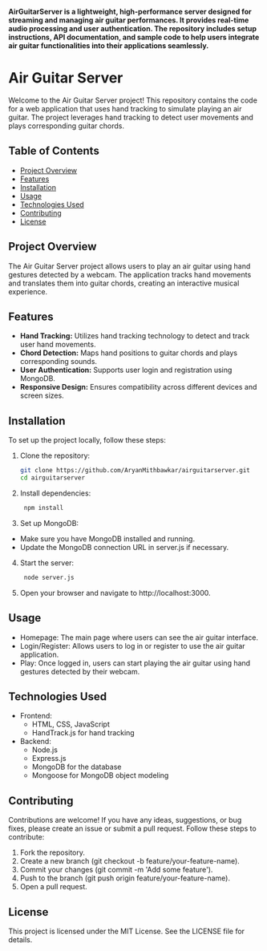 **AirGuitarServer is a lightweight, high-performance server designed for streaming and managing air guitar performances. It provides real-time audio processing and user authentication. The repository includes setup instructions, API documentation, and sample code to help users integrate air guitar functionalities into their applications seamlessly.**
# Air Guitar Server

Welcome to the Air Guitar Server project! This repository contains the code for a web application that uses hand tracking to simulate playing an air guitar. The project leverages hand tracking to detect user movements and plays corresponding guitar chords.

## Table of Contents

- [Project Overview](#project-overview)
- [Features](#features)
- [Installation](#installation)
- [Usage](#usage)
- [Technologies Used](#technologies-used)
- [Contributing](#contributing)
- [License](#license)

## Project Overview

The Air Guitar Server project allows users to play an air guitar using hand gestures detected by a webcam. The application tracks hand movements and translates them into guitar chords, creating an interactive musical experience.

## Features

- **Hand Tracking:** Utilizes hand tracking technology to detect and track user hand movements.
- **Chord Detection:** Maps hand positions to guitar chords and plays corresponding sounds.
- **User Authentication:** Supports user login and registration using MongoDB.
- **Responsive Design:** Ensures compatibility across different devices and screen sizes.

## Installation

To set up the project locally, follow these steps:

1. Clone the repository:
   ```bash
   git clone https://github.com/AryanMithbawkar/airguitarserver.git
   cd airguitarserver
   ```
2. Install dependencies:
   ```bash
    npm install
   ```
3. Set up MongoDB:

  + Make sure you have MongoDB installed and running.
  + Update the MongoDB connection URL in server.js if necessary.
4. Start the server:
   ```bash
    node server.js
    ```
5. Open your browser and navigate to http://localhost:3000.

## Usage
  + Homepage: The main page where users can see the air guitar interface.
  + Login/Register: Allows users to log in or register to use the air guitar application.
  + Play: Once logged in, users can start playing the air guitar using hand gestures detected by their webcam.

## Technologies Used
  + Frontend:
    - HTML, CSS, JavaScript
    - HandTrack.js for hand tracking
  + Backend:
    - Node.js
    - Express.js
    - MongoDB for the database
    - Mongoose for MongoDB object modeling

## Contributing
Contributions are welcome! If you have any ideas, suggestions, or bug fixes, please create an issue or submit a pull request. Follow these steps to contribute:

  1. Fork the repository.
  2. Create a new branch (git checkout -b feature/your-feature-name).
  3. Commit your changes (git commit -m 'Add some feature').
  4. Push to the branch (git push origin feature/your-feature-name).
  5. Open a pull request.

## License
This project is licensed under the MIT License. See the LICENSE file for details.
